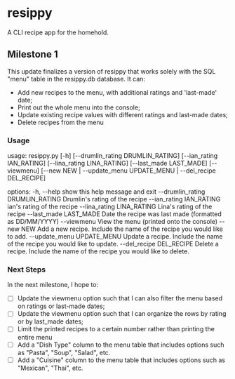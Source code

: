 # resippy
A CLI recipe app for the homehold.

## Milestone 1

This update finalizes a version of resippy that works solely with the SQL "menu" table in the resippy.db database. It can:
- Add new recipes to the menu, with additional ratings and 'last-made' date;
- Print out the whole menu into the console;
- Update existing recipe values with different ratings and last-made dates;
- Delete recipes from the menu

### Usage

usage: resippy.py [-h] [--drumlin_rating DRUMLIN_RATING] [--ian_rating IAN_RATING] [--lina_rating LINA_RATING]
[--last_made LAST_MADE] [--viewmenu]
[--new NEW | --update_menu UPDATE_MENU | --del_recipe DEL_RECIPE]

options:
-h, --help
show this help message and exit
--drumlin_rating DRUMLIN_RATING
Drumlin's rating of the recipe
--ian_rating IAN_RATING
ian's rating of the recipe
--lina_rating LINA_RATING
Lina's rating of the recipe
--last_made LAST_MADE
Date the recipe was last made (formatted as DD/MM/YYYY)
--viewmenu
View the menu (printed onto the console)
--new NEW
Add a new recipe. Include the name of the recipe you would like to add.
--update_menu UPDATE_MENU
Update a recipe. Include the name of the recipe you would like to update.
--del_recipe DEL_RECIPE
Delete a recipe. Include the name of the recipe you would like to delete.

### Next Steps

In the next milestone, I hope to:

- [ ] Update the viewmenu option such that I can also filter the menu based on ratings or last-made dates;
- [ ] Update the viewmenu option such that I can organize the rows by rating or by last_made dates;
- [ ] Limit the printed recipes to a certain number rather than printing the entire menu
- [ ] Add a "Dish Type" column to the menu table that includes options such as "Pasta", "Soup", "Salad", etc.
- [ ] Add a "Cuisine" column to the menu table that includes options such as "Mexican", "Thai", etc.
